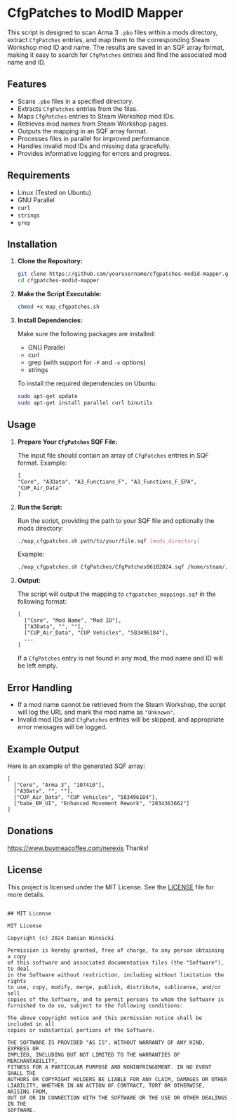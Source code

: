 
# CfgPatches to ModID Mapper

This script is designed to scan Arma 3 `.pbo` files within a mods directory, extract `CfgPatches` entries, and map them to the corresponding Steam Workshop mod ID and name. The results are saved in an SQF array format, making it easy to search for `CfgPatches` entries and find the associated mod name and ID.

## Features

- Scans `.pbo` files in a specified directory.
- Extracts `CfgPatches` entries from the files.
- Maps `CfgPatches` entries to Steam Workshop mod IDs.
- Retrieves mod names from Steam Workshop pages.
- Outputs the mapping in an SQF array format.
- Processes files in parallel for improved performance.
- Handles invalid mod IDs and missing data gracefully.
- Provides informative logging for errors and progress.

## Requirements

- Linux (Tested on Ubuntu)
- GNU Parallel
- `curl`
- `strings`
- `grep`

## Installation

1. **Clone the Repository:**

   ```bash
   git clone https://github.com/yourusername/cfgpatches-modid-mapper.git
   cd cfgpatches-modid-mapper
   ```

2. **Make the Script Executable:**

   ```bash
   chmod +x map_cfgpatches.sh
   ```

3. **Install Dependencies:**

   Make sure the following packages are installed:

   - GNU Parallel
   - curl
   - grep (with support for `-F` and `-x` options)
   - strings

   To install the required dependencies on Ubuntu:

   ```bash
   sudo apt-get update
   sudo apt-get install parallel curl binutils
   ```

## Usage

1. **Prepare Your `CfgPatches` SQF File:**

   The input file should contain an array of `CfgPatches` entries in SQF format. Example:

   ```sqf
   [
   "Core", "A3Data", "A3_Functions_F", "A3_Functions_F_EPA", "CUP_Air_Data"
   ]
   ```

2. **Run the Script:**

   Run the script, providing the path to your SQF file and optionally the mods directory:

   ```bash
   ./map_cfgpatches.sh path/to/your/file.sqf [mods_directory]
   ```

   Example:

   ```bash
   ./map_cfgpatches.sh CfgPatches/CfgPatches06102024.sqf /home/steam/.steam/steamcmd/arma3_windows/clientmods/
   ```

3. **Output:**

   The script will output the mapping to `cfgpatches_mappings.sqf` in the following format:

   ```sqf
   [
     ["Core", "Mod Name", "Mod ID"],
     ["A3Data", "", ""],
     ["CUP_Air_Data", "CUP Vehicles", "583496184"],
     ...
   ]
   ```

   If a `CfgPatches` entry is not found in any mod, the mod name and ID will be left empty.

## Error Handling

- If a mod name cannot be retrieved from the Steam Workshop, the script will log the URL and mark the mod name as `"Unknown"`.
- Invalid mod IDs and `CfgPatches` entries will be skipped, and appropriate error messages will be logged.

## Example Output

Here is an example of the generated SQF array:

```sqf
[
  ["Core", "Arma 3", "107410"],
  ["A3Data", "", ""],
  ["CUP_Air_Data", "CUP Vehicles", "583496184"],
  ["babe_EM_UI", "Enhanced Movement Rework", "2034363662"]
]
```

## Donations
https://www.buymeacoffee.com/nerexis
Thanks!


## License

This project is licensed under the MIT License. See the [LICENSE](LICENSE) file for more details.

```

## MIT License

MIT License

Copyright (c) 2024 Damian Winnicki

Permission is hereby granted, free of charge, to any person obtaining a copy
of this software and associated documentation files (the "Software"), to deal
in the Software without restriction, including without limitation the rights
to use, copy, modify, merge, publish, distribute, sublicense, and/or sell
copies of the Software, and to permit persons to whom the Software is
furnished to do so, subject to the following conditions:

The above copyright notice and this permission notice shall be included in all
copies or substantial portions of the Software.

THE SOFTWARE IS PROVIDED "AS IS", WITHOUT WARRANTY OF ANY KIND, EXPRESS OR
IMPLIED, INCLUDING BUT NOT LIMITED TO THE WARRANTIES OF MERCHANTABILITY,
FITNESS FOR A PARTICULAR PURPOSE AND NONINFRINGEMENT. IN NO EVENT SHALL THE
AUTHORS OR COPYRIGHT HOLDERS BE LIABLE FOR ANY CLAIM, DAMAGES OR OTHER
LIABILITY, WHETHER IN AN ACTION OF CONTRACT, TORT OR OTHERWISE, ARISING FROM,
OUT OF OR IN CONNECTION WITH THE SOFTWARE OR THE USE OR OTHER DEALINGS IN THE
SOFTWARE.
